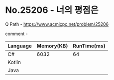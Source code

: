 # No.25206 - 너의 평점은
Q Path - https://www.acmicpc.net/problem/25206

comment - 

Language | Memory(KB) | RunTime(ms)
------------ | ------------- | ------
C# | 6032 | 64
Kotlin |  | 
Java |  | 